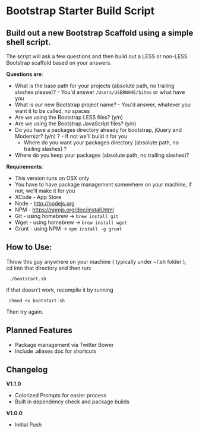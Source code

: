 Bootstrap Starter Build Script
=======================

## Build out a new Bootstrap Scaffold using a simple shell script.

The script will ask a few questions and then build out a LESS or non-LESS Bootstrap scaffold based on your answers.

**Questions are**:

*    What is the base path for your projects (absolute path, no trailing slashes please)? - You'd answer `/Users/USERNAME/Sites` or what have you
*    What is our new Bootstrap project name? - You'd answer, whatever you want it to be called, no spaces
*    Are we using the Bootstrap LESS files? (y/n)
*    Are we using the Bootstrap JavaScript files? (y/n)
*    Do you have a packages directory already for bootstrap, jQuery and Modernizr? (y/n) ?  - If not we'll build it for you
	 *    Where do you want your packages directory (absolute path, no trailing slashes) ?
*    Where do you keep your packages (absolute path, no trailing slashes)?

**Requirements**:

*    This version runs on OSX only
*    You have to have package management somewhere on your machine, if not, we'll make it for you
*    XCode - App Store
*    Node - http://nodejs.org
*    NPM - https://npmjs.org/doc/install.html
*    Git - using homebrew -> `brew install git`
*    Wget - using homebrew -> `brew install wget`
*    Grunt - using NPM -> `npm install -g grunt`

**How to Use**:
---
Throw this guy anywhere on your machine ( typically under ~/.sh folder ), cd into that directory and then run:

     ./bootstart.sh

 If that doesn't work, recompile it by running 

     chmod +x bootstart.sh

Then try again.

## Planned Features

*    Package management via Twitter Bower
*    Include .aliases doc for shortcuts

## Changelog

**V1.1.0**

*    Colorized Prompts for easier process
*    Built in dependency check and package builds

**V1.0.0**

*    Initial Push

